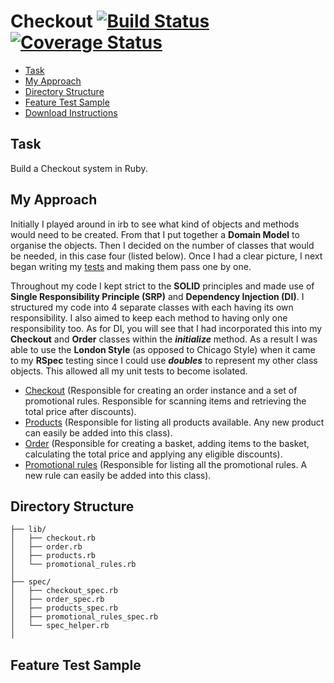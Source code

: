 # Checkout [![Build Status](https://travis-ci.org/hsheikhm/Checkout.svg?branch=master)](https://travis-ci.org/hsheikhm/Checkout) [![Coverage Status](https://coveralls.io/repos/github/hsheikhm/Checkout/badge.svg?branch=master)](https://coveralls.io/github/hsheikhm/Checkout?branch=master)

* [Task](#task)
* [My Approach](#my-approach)
* [Directory Structure](#directory-structure)
* [Feature Test Sample](#feature-test-sample)
* [Download Instructions](#download-instructions)

## Task

Build a Checkout system in Ruby.

## My Approach

Initially I played around in irb to see what kind of objects and methods would need to be created. From that I put together a **Domain Model** to organise the objects. Then I decided on the number of classes that would be needed, in this case four (listed below). Once I had a clear picture, I next began writing my [tests](https://github.com/hsheikhm/Checkout/tree/master/spec) and making them pass one by one.

Throughout my code I kept strict to the **SOLID** principles and made use of **Single Responsibility Principle (SRP)** and **Dependency Injection (DI)**. I structured my code into 4 separate classes with each having its own responsibility. I also aimed to keep each method to having only one responsibility too. As for DI, you will see that I had incorporated this into my **Checkout** and **Order** classes within the ***initialize*** method. As a result I was able to use the **London Style** (as opposed to Chicago Style) when it came to my **RSpec** testing since I could use ***doubles*** to represent my other class objects. This allowed all my unit tests to become isolated.

* [Checkout](https://github.com/hsheikhm/Checkout/blob/master/lib/checkout.rb) (Responsible for creating an order instance and a set of promotional rules. Responsible for scanning items and retrieving the total price after discounts).
* [Products](https://github.com/hsheikhm/Checkout/blob/master/lib/products.rb) (Responsible for listing all products available. Any new product can easily be added into this class).
* [Order](https://github.com/hsheikhm/Checkout/blob/master/lib/order.rb) (Responsible for creating a basket, adding items to the basket, calculating the total price and applying any eligible discounts).
* [Promotional rules](https://github.com/hsheikhm/Checkout/blob/master/lib/promotional_rules.rb) (Responsible for listing all the promotional rules. A new rule can easily be added into this class).

## Directory Structure

```
├── lib/
│   ├── checkout.rb
│   ├── order.rb
│   ├── products.rb
│   └── promotional_rules.rb
│   
├── spec/
│   ├── checkout_spec.rb
│   ├── order_spec.rb
│   ├── products_spec.rb
│   ├── promotional_rules_spec.rb
│   └── spec_helper.rb
│
```

## Feature Test Sample
